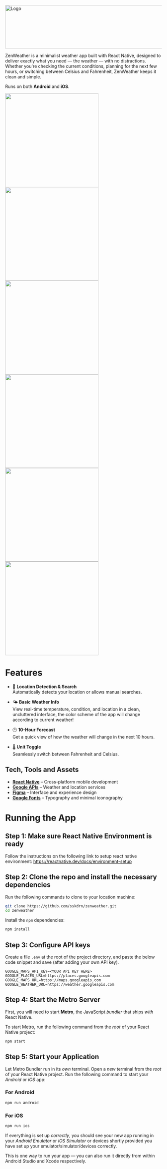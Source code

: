 
<img src="https://github.com/user-attachments/assets/57630bd9-f25b-430a-8225-dca617d59458" alt="Logo" width="698" height="139">

ZenWeather is a minimalist weather app built with React Native, designed to deliver exactly what you need — the weather — with no distractions. Whether you're checking the current conditions, planning for the next few hours, or switching between Celsius and Fahrenheit, ZenWeather keeps it clean and simple.


Runs on both **Android** and **iOS**.

<img src="https://github.com/user-attachments/assets/1108add5-5528-4285-b773-3b7620c6b8bc" width="300">
<img src="https://github.com/user-attachments/assets/5225de2f-7733-47db-848a-125ba724824a" width="300">
<img src="https://github.com/user-attachments/assets/9f23557c-52b4-4690-8af5-d8f31656fd57" width="300">
<img src="https://github.com/user-attachments/assets/9d383c40-44db-4468-bdb2-7fc7e7a26c9a" width="300">
<img src="https://github.com/user-attachments/assets/1a3033b2-3d13-4e61-8e98-aecf2c079f84" width="300">
<img src="https://github.com/user-attachments/assets/20e6d3d7-e067-425c-9255-40ad5b8384de" width="300">


# Features

- 📍 **Location Detection & Search**  
  Automatically detects your location or allows manual searches.

- 🌤️ **Basic Weather Info**  
  View real-time temperature, condition, and location in a clean, uncluttered interface, the color scheme of the app will change according to current weather!

- 🕒 **10-Hour Forecast**  
  Get a quick view of how the weather will change in the next 10 hours.

- 🌡️ **Unit Toggle**  
  Seamlessly switch between Fahrenheit and Celsius.


## Tech, Tools and Assets

- [**React Native**](https://reactnative.dev) – Cross-platform mobile development  
- [**Google APIs**](https://mapsplatform.google.com/maps-products/) – Weather and location services  
- [**Figma**](https://www.figma.com) – Interface and experience design  
- [**Google Fonts**](https://fonts.google.com/) – Typography and minimal iconography


# Running the App

## Step 1: Make sure React Native Environment is ready

Follow the instructions on the following link to setup react native environment:
https://reactnative.dev/docs/environment-setup

## Step 2: Clone the repo and install the necessary dependencies

Run the following commands to clone to your location machine:

```bash
git clone https://github.com/sskdrn/zenweather.git
cd zenweather
```

Install the `npm` dependencies:

```bash
npm install
```

## Step 3: Configure API keys 

Create a file `.env` at the root of the project directory, and paste the below code snippet and save (after adding your own API key).

```env
GOOGLE_MAPS_API_KEY=<YOUR API KEY HERE>
GOOGLE_PLACES_URL=https://places.googleapis.com
GOOGLE_MAPS_URL=https://maps.googleapis.com
GOOGLE_WEATHER_URL=https://weather.googleapis.com
```

## Step 4: Start the Metro Server

First, you will need to start **Metro**, the JavaScript _bundler_ that ships _with_ React Native.

To start Metro, run the following command from the _root_ of your React Native project:

```bash
npm start
```

## Step 5: Start your Application

Let Metro Bundler run in its _own_ terminal. Open a _new_ terminal from the _root_ of your React Native project. Run the following command to start your _Android_ or _iOS_ app:

### For Android

```bash
npm run android
```

### For iOS

```bash
npm run ios
```

If everything is set up _correctly_, you should see your new app running in your _Android Emulator_ or _iOS Simulator_ or devices shortly provided you have set up your emulator/simulator/devices correctly.

This is one way to run your app — you can also run it directly from within Android Studio and Xcode respectively.
